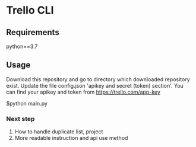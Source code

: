 # Trello CLI

## Requirements
python==3.7

## Usage
Download this repository and go to directory which downloaded repository exist.
Update the file config.json 'apikey and secret (token) section'.
You can find your apikey and token from https://trello.com/app-key

$python main.py

### Next step
1. How to handle duplicate list, project
2. More readable instruction and api use method
